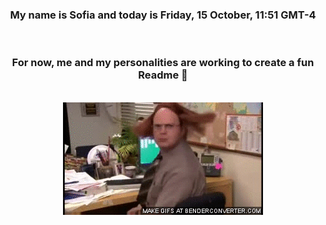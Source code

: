 


<div align="center">
<h3 >My name is Sofia and today is Friday, 15 October, 11:51 GMT-4</h3><br>
<h3 >For now, me and my personalities are working to create a fun Readme 👋
</h3><br>
<img src='img/dwight.gif' alt='working...'/>
</div>
